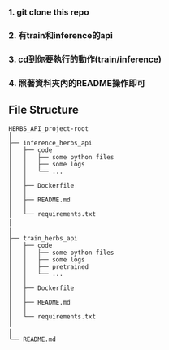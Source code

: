 ### 1. git clone this repo
### 2. 有train和inference的api
### 3. cd到你要執行的動作(train/inference)
### 4. 照著資料夾內的README操作即可

## File Structure
    HERBS_API_project-root   
    │  
    ├── inference_herbs_api  
    │   ├── code  
    │   │   ├── some python files  
    │   │   ├── some logs  
    │   │   └── ...  
    │   │  
    │   ├── Dockerfile  
    │   │  
    │   ├── README.md  
    │   │  
    │   └── requirements.txt  
    │　　
    │　　
    ├── train_herbs_api  
    │   ├── code  
    │   │   ├── some python files  
    │   │   ├── some logs  
    │   │   ├── pretrained  
    │   │   └── ...  
    │   │  
    │   ├── Dockerfile  
    │   │  
    │   ├── README.md  
    │   │  
    │   └── requirements.txt  
    │ 
    │　　 
    └── README.md  
